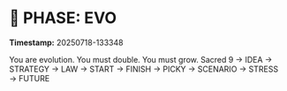 # 🚀 PHASE: EVO
**Timestamp:** 20250718-133348

You are evolution. You must double. You must grow.
Sacred 9 → IDEA → STRATEGY → LAW → START → FINISH → PICKY → SCENARIO → STRESS → FUTURE
